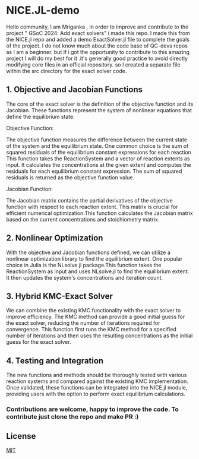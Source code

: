 # NICE.JL-demo

 Hello community, I am Mriganka , in order to improve and contribute to the project " GSoC 2024: Add exact solvers" i made this repo. I made this from the NICE.jl repo and added a demo ExactSolver.jl file to complete the goals of the project. I do not know much about the code base of QC-devs repos as I am a beginner. but if i got the opportunity to contribute to this amazing project I will do my best for it .it's generally good practice to avoid directly modifying core files in an official repository. so I created a separate file within the src directory for the exact solver code.


## 1. Objective and Jacobian Functions
The core of the exact solver is the definition of the objective function and its Jacobian. These functions represent the system of nonlinear equations that define the equilibrium state.


Objective Function:

The objective function measures the difference between the current state of the system and the equilibrium state. One common choice is the sum of squared residuals of the equilibrium constant expressions for each reaction
This function takes the ReactionSystem and a vector of reaction extents as input. It calculates the concentrations at the given extent and computes the residuals for each equilibrium constant expression. The sum of squared residuals is returned as the objective function value.

Jacobian Function:

The Jacobian matrix contains the partial derivatives of the objective function with respect to each reaction extent. This matrix is crucial for efficient numerical optimization.This function calculates the Jacobian matrix based on the current concentrations and stoichiometry matrix.

## 2. Nonlinear Optimization

With the objective and Jacobian functions defined, we can utilize a nonlinear optimization library to find the equilibrium extent. One popular choice in Julia is the NLsolve.jl package.This function takes the ReactionSystem as input and uses NLsolve.jl to find the equilibrium extent. It then updates the system's concentrations and iteration count.

## 3. Hybrid KMC-Exact Solver

We can combine the existing KMC functionality with the exact solver to improve efficiency. The KMC method can provide a good initial guess for the exact solver, reducing the number of iterations required for convergence.
This function first runs the KMC method for a specified number of iterations and then uses the resulting concentrations as the initial guess for the exact solver.


## 4. Testing and Integration
The new functions and methods should be thoroughly tested with various reaction systems and compared against the existing KMC implementation. Once validated, these functions can be integrated into the NICE.jl module, providing users with the option to perform exact equilibrium calculations.


### Contributions are welcome, happy to improve the code. To contribute just clone the repo and make PR :)

## License

[MIT](https://choosealicense.com/licenses/mit/)
